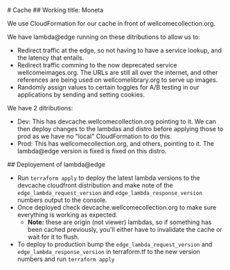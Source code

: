 # Cache
## Working title: Moneta

We use CloudFormation for our cache in front of wellcomecollection.org.

We have lambda@edge running on these ditributions to allow us to:
* Redirect traffic at the edge, so not having to have a service lookup, and the
  latency that entails.
* Redirect traffic comming to the now deprecated service wellcomeimages.org.
  The URLs are still all over the internet, and other references are being used
  on wellcomelibrary.org to serve up images.
* Randomly assign values to certain toggles for A/B testing in our applications
  by sending and setting cookies.

We have 2 ditributions:
* Dev: This has devcache.wellcomecollection.org pointing to it. We can then
  deploy changes to the lambdas and distro before applying those to prod as
  we have no "local" CloudFormation to do this.
* Prod: This has wellcomecollection.org, and others, pointing to it. The
  lambda@edge version is fixed is fixed on this distro.

## Deployement of lambda@edge
* Run `terraform apply` to deploy the latest lambda versions to the devcache cloudfront distribution and make note of the `edge_lambda_request_version` and `edge_lambda_response_version` numbers output to the console.
* Once deployed check devcache.wellcomecollection.org to make sure everything is working as expected.
  * __Note:__ these are origin (not viewer) lambdas, so if something has been cached previously, you'll either have to invalidate the cache or wait for it to flush.
* To deploy to production bump the `edge_lambda_request_version` and `edge_lambda_response_version` in terraform.tf to the new version numbers and run `terraform apply`
